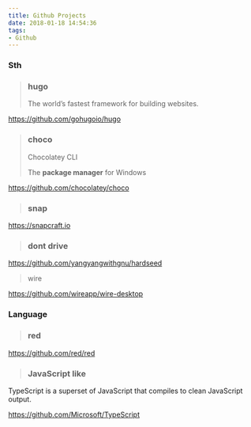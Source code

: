 ```yaml
---
title: Github Projects
date: 2018-01-18 14:54:36
tags:
- Github
---
```


### Sth

> ### hugo
>
> The world’s fastest framework for building websites.

<https://github.com/gohugoio/hugo>

> ### choco
>
> Chocolatey CLI
>
> The **package manager** for Windows

<https://github.com/chocolatey/choco>

> ### snap

<https://snapcraft.io>

> ### dont drive

<https://github.com/yangyangwithgnu/hardseed>

> wire

<https://github.com/wireapp/wire-desktop>

### Language

> ### red

<https://github.com/red/red>

> ### JavaScript like

TypeScript is a superset of JavaScript that compiles to clean JavaScript output. 

<https://github.com/Microsoft/TypeScript>

